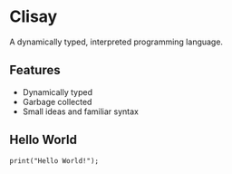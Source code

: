 # Clisay

A dynamically typed, interpreted programming language.

## Features

- Dynamically typed
- Garbage collected
- Small ideas and familiar syntax

## Hello World

```
print("Hello World!");
```
